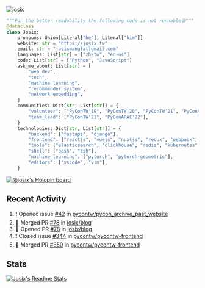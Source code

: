 ![josix](https://komarev.com/ghpvc/?username=josix)
```python
"""For the better readability the following code is not runnable😆"""
@dataclass
class Josix:
    pronouns: Union[Literal["he"], Literal["him"]]
    website: str = "https://josix.tw"
    email: str = "josixwang(at)gmail.com"
    languages: List[str] = ["zh-tw", "en-us"]
    code: List[str] = ["Python", "JavaScript"]
    ask_me_about: List[str] = [
        "web dev",
        "tech",
        "machine learning",
        "recommender system",
        "network embedding",
    ]
    communities: Dict[str, List[str]] = {
        "volunteer": ["PyConTW'19", "PyConTW'20", "PyConTW'21", "PyConAPAC'22"],
        "team_lead": ["PyConTW'21", "PyConAPAC'22"],
    }
    technologies: Dict[str, List[str]] = {
        "backend": ["fastapi", "django"],
        "frontend": ["reactjs", "vuejs", "nuxtjs", "redux", "webpack", "tailwindcss"],
        "tools": ["elasticsearch", "clickhouse", "redis", "kubernetes", "docker"],
        "shell": ["bash", "zsh"],
        "machine_learning": ["pytorch", "pytorch-geometric"],
        "editors": ["vscode", "vim"],
    }
```
[![@josix's Holopin board](https://holopin.io/api/user/board?user=josix)](https://holopin.io/@josix)

## Recent Activity
<!--START_SECTION:activity-->
1. ❗️ Opened issue [#42](https://github.com/pycontw/pycon_archive_past_website/issues/42) in [pycontw/pycon_archive_past_website](https://github.com/pycontw/pycon_archive_past_website)
2. 🎉 Merged PR [#78](https://github.com/josix/blog/pull/78) in [josix/blog](https://github.com/josix/blog)
3. 💪 Opened PR [#78](https://github.com/josix/blog/pull/78) in [josix/blog](https://github.com/josix/blog)
4. ❗️ Closed issue [#344](https://github.com/pycontw/pycontw-frontend/issues/344) in [pycontw/pycontw-frontend](https://github.com/pycontw/pycontw-frontend)
5. 🎉 Merged PR [#350](https://github.com/pycontw/pycontw-frontend/pull/350) in [pycontw/pycontw-frontend](https://github.com/pycontw/pycontw-frontend)
<!--END_SECTION:activity-->



## Stats
[![Josix's Readme Stats](https://github-readme-stats.vercel.app/api?username=josix&show_icons=true&theme=default&count_private=true&card_width=400)](https://github.com/anuraghazra/github-readme-stats)
